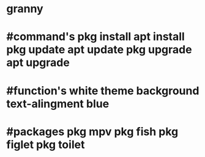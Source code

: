 # granny
#command's
pkg install
apt install
pkg update
apt update
pkg upgrade
apt upgrade
=================================================
#function's
white theme background
text-alingment blue                              
=================================================
#packages
pkg mpv
pkg fish
pkg figlet
pkg toilet
=================================================
